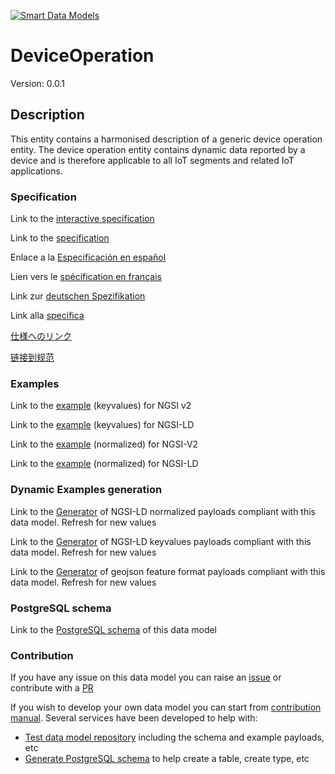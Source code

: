 [![Smart Data Models](https://smartdatamodels.org/wp-content/uploads/2022/01/SmartDataModels_logo.png "Logo")](https://smartdatamodels.org)
# DeviceOperation
Version: 0.0.1

## Description 

This entity contains a harmonised description of a generic device operation entity. The device operation entity contains dynamic data reported by a device and is therefore applicable to all IoT segments and related IoT applications.
### Specification

Link to the [interactive specification](https://swagger.lab.fiware.org/?url=https://smart-data-models.github.io/dataModel.Device/DeviceOperation/swagger.yaml)

Link to the [specification](https://github.com/smart-data-models/dataModel.Device/blob/master/DeviceOperation/doc/spec.md)

Enlace a la [Especificación en español](https://github.com/smart-data-models/dataModel.Device/blob/master/DeviceOperation/doc/spec_ES.md)

Lien vers le [spécification en français](https://github.com/smart-data-models/dataModel.Device/blob/master/DeviceOperation/doc/spec_FR.md)

Link zur [deutschen Spezifikation](https://github.com/smart-data-models/dataModel.Device/blob/master/DeviceOperation/doc/spec_DE.md)

Link alla [specifica](https://github.com/smart-data-models/dataModel.Device/blob/master/DeviceOperation/doc/spec_IT.md)

[仕様へのリンク](https://github.com/smart-data-models/dataModel.Device/blob/master/DeviceOperation/doc/spec_JA.md)

[链接到规范](https://github.com/smart-data-models/dataModel.Device/blob/master/DeviceOperation/doc/spec_ZH.md)
### Examples

Link to the [example](https://smart-data-models.github.io/dataModel.Device/DeviceOperation/examples/example.json) (keyvalues) for NGSI v2

Link to the [example](https://smart-data-models.github.io/dataModel.Device/DeviceOperation/examples/example.jsonld) (keyvalues) for NGSI-LD

Link to the [example](https://smart-data-models.github.io/dataModel.Device/DeviceOperation/examples/example-normalized.json) (normalized) for NGSI-V2

Link to the [example](https://smart-data-models.github.io/dataModel.Device/DeviceOperation/examples/example-normalized.jsonld) (normalized) for NGSI-LD
### Dynamic Examples generation

Link to the [Generator](https://smartdatamodels.org/extra/ngsi-ld_generator.php?schemaUrl=https://raw.githubusercontent.com/smart-data-models/dataModel.Device/master/DeviceOperation/schema.json&email=info@smartdatamodels.org) of NGSI-LD normalized payloads compliant with this data model. Refresh for new values

Link to the [Generator](https://smartdatamodels.org/extra/ngsi-ld_generator_keyvalues.php?schemaUrl=https://raw.githubusercontent.com/smart-data-models/dataModel.Device/master/DeviceOperation/schema.json&email=info@smartdatamodels.org) of NGSI-LD keyvalues payloads compliant with this data model. Refresh for new values

Link to the [Generator](https://smartdatamodels.org/extra/geojson_features_generator.php?schemaUrl=https://raw.githubusercontent.com/smart-data-models/dataModel.Device/master/DeviceOperation/schema.json&email=info@smartdatamodels.org) of geojson feature format payloads compliant with this data model. Refresh for new values
### PostgreSQL schema

Link to the [PostgreSQL schema](https://github.com/smart-data-models/dataModel.Device/blob/master/DeviceOperation/schema.sql) of this data model
### Contribution

 If you have any issue on this data model you can raise an [issue](https://github.com/smart-data-models/dataModel.Device/issues)  or contribute with a [PR](https://github.com/smart-data-models/dataModel.Device/pulls)

 If you wish to develop your own data model you can start from [contribution manual](https://bit.ly/contribution_manual). Several services have been developed to help with: 
 - [Test data model repository](https://smartdatamodels.org/index.php/data-models-contribution-api/) including the schema and example payloads, etc
 - [Generate PostgreSQL schema](https://smartdatamodels.org/index.php/sql-service/) to help create a table, create type, etc